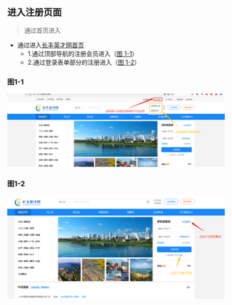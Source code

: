 ## 进入注册页面 <!-- {docsify-ignore} -->

> 通过首页进入

- 通过进入<a href="http://www.ahcfrc.com/" target="_blank">长丰英才网首页 </a>
  - 1.通过顶部导航的注册会员进入（<a href="/doc/#/pc/regin/regin?id=图1-1">图 1-1</a>）
  - 2.通过登录表单部分的注册进入（<a href="/doc/#/pc/regin/regin?id=图1-2">图 1-2</a>）

### 图1-1 <!-- {docsify-ignore} -->
![1-1](images/1-1.png)
### 图1-2 <!-- {docsify-ignore} -->
![1-2](images/1-2.png)